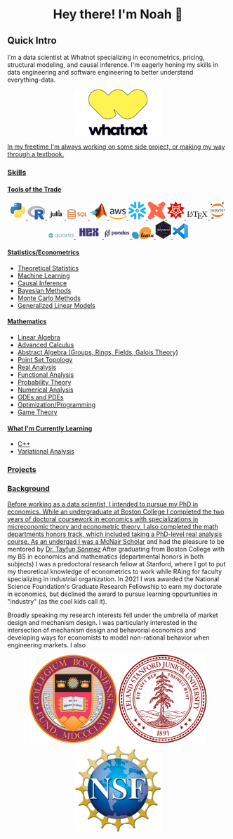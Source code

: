 <h1 align="center"> Hey there! I'm Noah 👋 </h1>

## Quick Intro 

I'm a data scientist at Whatnot specializing in econometrics, pricing, structural modeling, and causal inference. I'm eagerly honing my skills in data engineering and software engineering to better understand everything-data.  

<p align="center"> 
  <a href="https://www.whatnot.com/">
    <img title="Whatnot" alt="Whatnot" src="assets/wn_Logo.jpg" width=200 />
</p>

In my freetime I'm always working on some side project, or making my way through a textbook.

### Skills 

#### Tools of the Trade
  
<p align="center"> 
  <a href="https://www.python.org/">
    <img title="Python" alt="Python" src="assets/python.png" width=35 />
  <a href="https://www.r-project.org/">
    <img title="R" alt="R" src="assets/r.png" width=40 />
  <a href="https://julialang.org/">
    <img title="Julia" alt="Julia" src="assets/julia.png" width=40 />
    <img title="SQL" alt="SQL" src="assets/sql.png" width=50 />
  <a href="https://www.mathworks.com/products/matlab.html">
    <img title="MATLAB" alt="MATLAB" src="assets/matlab.png" width=40 />
  <a href="https://aws.amazon.com/">
    <img title="AWS" alt="AWS" src="assets/aws.png" width=40 />
  <a href="https://www.snowflake.com/en/">
    <img title="snowflake" alt="snowflake" src="assets/snowflake.png" width=40 />
  <a href="https://www.getdbt.com/">
    <img title="dbt" alt="dbt" src="assets/dbt.png" width=40 />
  <a href="https://www.wolfram.com/mathematica/">
    <img title="Mathematica" alt="Mathematica" src="assets/mathematica.png" width=40 />
  <a href="https://www.latex-project.org/">
    <img title="LaTeX" alt="LaTeX" src="assets/latex.png" width=50 />
  <a href="https://jupyter.org/">
    <img title="Jupyter" alt="Jupyter" src="assets/jupyter.png" width=35 />
  <a href="https://quarto.org/">
    <img title="Quarto" alt="Quarto" src="assets/quarto.png" width=60 />
  <a href="https://hex.tech/">
    <img title="hex" alt="hex" src="assets/hex.png" width=60 />
  <a href="https://pandas.pydata.org/">
    <img title="pandas" alt="pandas" src="assets/pandas.png" width=60 />
  <a href="https://scikit-learn.org/stable/">
    <img title="scikit-learn" alt="scikit-learn" src="assets/scikit_learn.png" width=50 />
  <a href="https://www.tidyverse.org/">
    <img title="tidyverse" alt="tidyverse" src="assets/tidyverse.png" width=35 />
  <a href="https://code.visualstudio.com/">
    <img title="vscode" alt="vscode" src="assets/vscode.png" width=35 />
    
</p>

#### Statistics/Econometrics   
    
- Theoretical Statistics
- Machine Learning
- Causal Inference
- Bayesian Methods
- Monte Carlo Methods
- Generalized Linear Models 

#### Mathematics
    
- Linear Algebra
- Advanced Calculus    
- Abstract Algebra (Groups, Rings, Fields, Galois Theory)
- Point Set Topology
- Real Analysis 
- Functional Analysis
- Probability Theory
- Numerical Analysis
- ODEs and PDEs
- Optimization/Programming
- Game Theory

#### What I'm Currently Learning
    
- C++
- Variational Analysis
    
    
### Projects

### Background

Before working as a data scientist, I intended to pursue my PhD in economics. While an undergraduate at Boston College I completed the two years of doctoral coursework in economics with specializations in micreconomic theory and econometric theory. I also completed the math departments honors track, which included taking a PhD-level real analysis course. As an undergad I was a [McNair Scholar](https://mcnairscholars.com/) and had the pleasure to be mentored by [Dr. Tayfun Sönmez](https://www.tayfunsonmez.net/) After graduating from Boston College with my BS in economics and mathematics (departmental honors in both subjects) I was a predoctoral research fellow at Stanford, where I got to put my theoretical knowledge of econometrics to work while RAing for faculty specializing in industrial organization. In 2021 I was awarded the National Science Foundation's Graduate Research Fellowship to earn my doctorate in economics, but declined the award to pursue learning oppurtunities in "industry" (as the cool kids call it).
    
Broadly speaking my research interests fell under the umbrella of market design and mechanism design. I was particularly interested in the intersection of mechanism design and behavorial economics and developing ways for economists to model non-rational behavior when engineering markets. I also

<p align="center"> 
  <img title="BC" alt="BC" src="assets/Boston_College_seal.svg.png" width=200 />
  <img title="Stanford" alt="Stanford" src="assets/Stanford_University_seal_2003.svg.png" width=200 />
  <img title="NSF" alt="NSF" src="assets/NSF_logo.png" width=200 />
</p>

<!--
**noahjussila/noahjussila** is a ✨ _special_ ✨ repository because its `README.md` (this file) appears on your GitHub profile.

Here are some ideas to get you started:

- 🔭 I’m currently working on ...
- 🌱 I’m currently learning ...
- 👯 I’m looking to collaborate on ...
- 🤔 I’m looking for help with ...
- 💬 Ask me about ...
- 📫 How to reach me: ...
- 😄 Pronouns: ...
- ⚡ Fun fact: ...
-->
